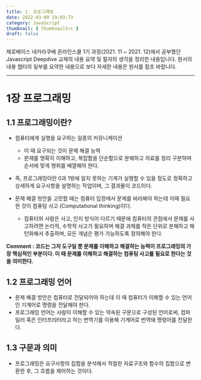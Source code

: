 ```yaml
---
title: 1. 프로그래밍
date: 2022-03-09 19:03:73
category: JavaScript
thumbnail: { thumbnailSrc }
draft: false
---
```


제로베이스 네카라쿠배 온라인스쿨 1기 과정(2021. 11 ~ 2021. 12)에서 공부했던 Javascript Deepdive 교재의 내용 요약 및 필자의 생각을 정리한 내용입니다. 원서의 내용 챕터의 일부를 요약한 내용으로 보다 자세한 내용은 원서를 참조 바랍니다.

---

# 1장 프로그래밍

## 1.1 프로그래밍이란?

- 컴퓨터에게 실행을 요구하는 일종의 커뮤니케이션
  - 이 때 요구되는 것이 문제 해결 능력
  - 문제를 명확히 이해하고, 복잡함을 단순함으로 분해하고 자료를 정리 구분하며 순서에 맞게 행위를 배열해야 한다.
- 즉, 프로그래밍이란 0과 1밖에 알지 못하는 기계가 실행할 수 있을 정도로 정확하고 상세하게 요구사항을 설명하는 작업이며, 그 결과물이 코드이다.
- 문제 해결 방안을 고민할 때는 컴퓨터 입장에서 문제를 바라봐야 하는데 이때 필요한 것이 컴퓨팅 사고 (Computational thinking)이다.

  - 컴퓨터와 사람은 사고, 인지 방식이 다르기 때문에 컴퓨터의 관점에서 문제를 사고하려면 논리적, 수학적 사고가 필요하며 해결 과제를 작은 단위로 분해하고 패턴화해서 추출하며, 모든 개념은 평가 가능하도록 정의해야 한다.

**Comment : 코드는 그저 도구일 뿐 문제를 이해하고 해결하는 능력이 프로그래밍의 가장 핵심적인 부분이다. 이 때 문제를 이해하고 해결하는 컴퓨팅 사고를 필요로 한다는 것을 의미한다.**

## 1.2 프로그래밍 언어

- 문제 해결 방안은 컴퓨터로 전달되어야 하는데 이 때 컴퓨터가 이해할 수 있는 언어인 기계어로 명령을 전달해야 한다.
- 프로그래밍 언어는 사람이 이해할 수 있는 약속된 구문으로 구성된 언어로써, 컴파일러 혹은 인터프리터라고 하는 번역기를 이용해 기계어로 번역돼 명령어를 전달한다.

## 1.3 구문과 의미

- 프로그래밍은 요구사항의 집합을 분석해서 적절한 자료구조와 함수의 집합으로 변환한 후, 그 흐름을 제어하는 것이다.
